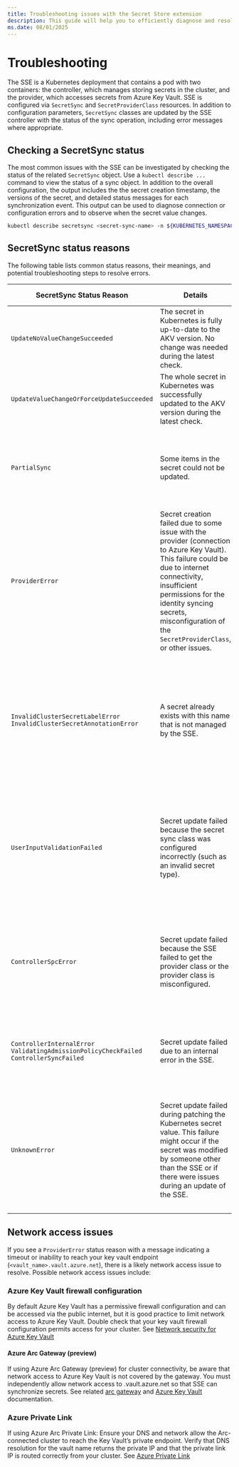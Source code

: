 ```yaml
---
title: Troubleshooting issues with the Secret Store extension
description: This guide will help you to efficiently diagnose and resolve issues with the Azure Key Vault Secret Store extension.
ms.date: 08/01/2025
---
```


# Troubleshooting
The SSE is a Kubernetes deployment that contains a pod with two containers: the controller, which manages storing secrets in the cluster, and the provider, which accesses secrets from Azure Key Vault. SSE is configured via `SecretSync` and `SecretProviderClass` resources. In addition to configuration parameters, `SecretSync` classes are updated by the SSE controller with the status of the sync operation, including error messages where appropriate.

## Checking a SecretSync status

The most common issues with the SSE can be investigated by checking the status of the related `SecretSync` object. Use a `kubectl describe ...` command to view the status of a sync object. In addition to the overall configuration, the output includes the the secret creation timestamp, the versions of the secret, and detailed status messages for each synchronization event. This output can be used to diagnose connection or configuration errors and to observe when the secret value changes.

```bash
kubectl describe secretsync <secret-sync-name> -n ${KUBERNETES_NAMESPACE}
```

## SecretSync status reasons

The following table lists common status reasons, their meanings, and potential troubleshooting steps to resolve errors.

| SecretSync Status Reason     | Details      | Steps to fix/investigate further    |
|------------|--------------|-------------------------------------|
| `UpdateNoValueChangeSucceeded` | The secret in Kubernetes is fully up-to-date to the AKV version. No change was needed during the latest check. | n/a |
| `UpdateValueChangeOrForceUpdateSucceeded` | The whole secret in Kubernetes was successfully updated to the AKV version during the latest check. | n/a |
| `PartialSync` | Some items in the secret could not be updated. | Investigate further by looking at the `status.conditions.message` field of the `SecretSync` object. This field will contain a stringified json summary of the success or failure for each item in the secret. |
| `ProviderError` | Secret creation failed due to some issue with the provider (connection to Azure Key Vault). This failure could be due to internet connectivity, insufficient permissions for the identity syncing secrets, misconfiguration of the `SecretProviderClass`, or other issues. | Investigate first as with `PartialSync`, next look at the logs of the provider using the following commands: <br>```kubectl get pods -n azure-secret-store``` <br>```kubectl logs <secret-sync-controller-pod-name> -n azure-secret-store --container='provider-azure-installer'``` |
| `InvalidClusterSecretLabelError`<br>`InvalidClusterSecretAnnotationError` | A secret already exists with this name that is not managed by the SSE. | Remove the secret to allow the SSE to recreate the secret: ```kubectl delete secret <secret-name>``` <br>To force the SSE to recreate the secret faster than the configured rotation poll interval, delete the `SecretSync` object (```kubectl delete secretsync <secret-name>```) and reapply the secret sync class (```kubectl apply -f <path_to_secret_sync>```). |
| `UserInputValidationFailed` | Secret update failed because the secret sync class was configured incorrectly (such as an invalid secret type). | Review the secret sync class definition and correct any errors. Then, delete the `SecretSync` object (```kubectl delete secretsync <secret-name>```), delete the secret sync class (```kubectl delete -f <path_to_secret_sync>```), and reapply the secret sync class (```kubectl apply -f <path_to_secret_sync>```). |
| `ControllerSpcError` | Secret update failed because the SSE failed to get the provider class or the provider class is misconfigured. | Review the provider class and correct any errors. Then, delete the `SecretSync` object (```kubectl delete secretsync <secret-name>```), delete the provider class (```kubectl delete -f <path_to_provider>```), and reapply the provider class (```kubectl apply -f <path_to_provider>```). |
| `ControllerInternalError`<br>`ValidatingAdmissionPolicyCheckFailed`<br>`ControllerSyncFailed`  | Secret update failed due to an internal error in the SSE. | Check the SSE logs or the events for more information: <br>```kubectl get pods -n azure-secret-store``` <br>```kubectl logs <secret-sync-controller-pod-name> -n azure-secret-store --container='manager'``` |
| `UnknownError`| Secret update failed during patching the Kubernetes secret value. This failure might occur if the secret was modified by someone other than the SSE or if there were issues during an update of the SSE. | Try deleting the secret and `SecretSync` object, then let the SSE recreate the secret by reapplying the `SecretSync` object: <br>```kubectl delete secret <secret-name>``` <br>```kubectl delete secretsync <secret-name>```  <br>```kubectl apply -f <path_to_secret_sync>```<br>If this does not help, follow the steps to inspect the logs as with a  `ControllerInternalError`. |

## Network access issues

If you see a `ProviderError` status reason with a message indicating a timeout or inability to reach your key vault endpoint (`<vault_name>.vault.azure.net`), there is a likely network access issue to resolve. Possible network access issues include:

### Azure Key Vault firewall configuration
By default Azure Key Vault has a permissive firewall configuration and can be accessed via the public internet, but it is good practice to limit network access to Azure Key Vault. Double check that your key vault firewall configuration permits access for your cluster. See [Network security for Azure Key Vault](/azure/key-vault/general/network-security)

#### Azure Arc Gateway (preview)
If using Azure Arc Gateway (preview) for cluster connectivity, be aware that network access to Azure Key Vault is not covered by the gateway. You must independently allow network access to <vault-name>.vault.azure.net so that SSE can synchronize secrets. See related [arc gateway](https://learn.microsoft.com/azure/azure-arc/kubernetes/arc-gateway-simplify-networking) and [Azure Key Vault](https://learn.microsoft.com/azure/key-vault/general/access-behind-firewall) documentation.

### Azure Private Link
If using Azure Arc Private Link: Ensure your DNS and network allow the Arc-connected cluster to reach the Key Vault’s private endpoint. Verify that DNS resolution for the vault name returns the private IP and that the private link IP is routed correctly from your cluster. See [Azure Private Link](https://learn.microsoft.com/azure/key-vault/general/private-link-diagnostics)